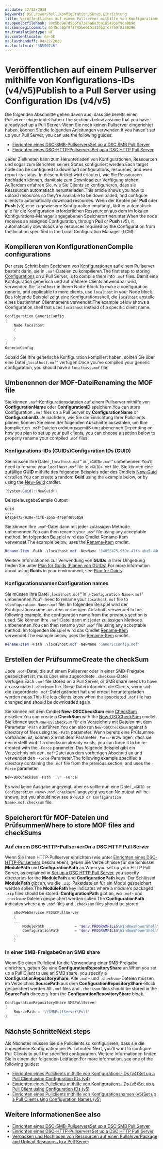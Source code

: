 ```yaml
---
ms.date: 12/12/2018
keywords: DSC,PowerShell,Konfiguration,Setup,Einrichtung
title: Veröffentlichen auf einem Pullserver mithilfe von Konfigurations-IDs (v4/v5)
ms.openlocfilehash: 99c5b89e7d556fa72eaa6a3ba1654936f96a0b9d
ms.sourcegitcommit: 6545c60578f7745be015111052fd7769f8289296
ms.translationtype: HT
ms.contentlocale: de-DE
ms.lasthandoff: 04/22/2020
ms.locfileid: "80500746"
---
```

# <a name="publish-to-a-pull-server-using-configuration-ids-v4v5"></a><span data-ttu-id="fe718-103">Veröffentlichen auf einem Pullserver mithilfe von Konfigurations-IDs (v4/v5)</span><span class="sxs-lookup"><span data-stu-id="fe718-103">Publish to a Pull Server using Configuration IDs (v4/v5)</span></span>

<span data-ttu-id="fe718-104">Die folgenden Abschnitte gehen davon aus, dass Sie bereits einen Pullserver eingerichtet haben.</span><span class="sxs-lookup"><span data-stu-id="fe718-104">The sections below assume that you have already set up a Pull Server.</span></span> <span data-ttu-id="fe718-105">Wenn Sie noch keinen Pullserver eingerichtet haben, können Sie die folgenden Anleitungen verwenden:</span><span class="sxs-lookup"><span data-stu-id="fe718-105">If you haven't set up your Pull Server, you can use the following guides:</span></span>

- [<span data-ttu-id="fe718-106">Einrichten eines DSC-SMB-Pullservers</span><span class="sxs-lookup"><span data-stu-id="fe718-106">Set up a DSC SMB Pull Server</span></span>](pullServerSmb.md)
- [<span data-ttu-id="fe718-107">Einrichten eines DSC-HTTP-Pullservers</span><span class="sxs-lookup"><span data-stu-id="fe718-107">Set up a DSC HTTP Pull Server</span></span>](pullServer.md)

<span data-ttu-id="fe718-108">Jeder Zielknoten kann zum Herunterladen von Konfigurationen, Ressourcen und sogar zum Berichten seines Status konfiguriert werden.</span><span class="sxs-lookup"><span data-stu-id="fe718-108">Each target node can be configured to download configurations, resources, and even report its status.</span></span> <span data-ttu-id="fe718-109">In diesem Artikel wird erläutert, wie Sie Ressourcen hochladen können, damit sie zum Download zur Verfügung stehen. Außerdem erfahren Sie, wie Sie Clients so konfigurieren, dass sie Ressourcen automatisch herunterladen.</span><span class="sxs-lookup"><span data-stu-id="fe718-109">This article shows you how to upload resources so they're available to be downloaded, and configure clients to automatically download resources.</span></span> <span data-ttu-id="fe718-110">Wenn der Knoten per **Pull** oder **Push** (v5) eine zugewiesene Konfiguration empfängt, lädt er automatisch alle für die Konfiguration erforderlichen Ressourcen aus dem im lokalen Konfigurations-Manager angegebenen Speicherort herunter.</span><span class="sxs-lookup"><span data-stu-id="fe718-110">When the node receives an assigned Configuration, through **Pull** or **Push** (v5), it automatically downloads any resources required by the Configuration from the location specified in the Local Configuration Manager (LCM).</span></span>

## <a name="compile-configurations"></a><span data-ttu-id="fe718-111">Kompilieren von Konfigurationen</span><span class="sxs-lookup"><span data-stu-id="fe718-111">Compile configurations</span></span>

<span data-ttu-id="fe718-112">Der erste Schritt beim Speichern von [Konfigurationen](../configurations/configurations.md) auf einem Pullserver besteht darin, sie in `.mof`-Dateien zu kompilieren.</span><span class="sxs-lookup"><span data-stu-id="fe718-112">The first step to storing [Configurations](../configurations/configurations.md) on a Pull Server, is to compile them into `.mof` files.</span></span> <span data-ttu-id="fe718-113">Damit eine Konfiguration generisch und auf mehrere Clients anwendbar wird, verwenden Sie `localhost` in Ihrem Node-Block.</span><span class="sxs-lookup"><span data-stu-id="fe718-113">To make a configuration generic, and applicable to more clients, use `localhost` in your Node block.</span></span> <span data-ttu-id="fe718-114">Das folgende Beispiel zeigt eine Konfigurationsshell, die `localhost` anstelle eines bestimmten Clientnamens verwendet.</span><span class="sxs-lookup"><span data-stu-id="fe718-114">The example below shows a Configuration shell that uses `localhost` instead of a specific client name.</span></span>

```powershell
Configuration GenericConfig
{
    Node localhost
    {

    }
}
GenericConfig
```

<span data-ttu-id="fe718-115">Sobald Sie Ihre generische Konfiguration kompiliert haben, sollten Sie über eine Datei „`localhost.mof`“ verfügen.</span><span class="sxs-lookup"><span data-stu-id="fe718-115">Once you've compiled your generic configuration, you should have a `localhost.mof` file.</span></span>

## <a name="renaming-the-mof-file"></a><span data-ttu-id="fe718-116">Umbenennen der MOF-Datei</span><span class="sxs-lookup"><span data-stu-id="fe718-116">Renaming the MOF file</span></span>

<span data-ttu-id="fe718-117">Sie können `.mof`-Konfigurationsdateien auf einem Pullserver mithilfe von **ConfigurationName** oder **ConfigurationID** speichern.</span><span class="sxs-lookup"><span data-stu-id="fe718-117">You can store Configuration `.mof` files on a Pull Server by **ConfigurationName** or **ConfigurationID**.</span></span> <span data-ttu-id="fe718-118">Je nachdem, wie Sie die Einrichtung Ihrer Pullclients planen, können Sie einen der folgenden Abschnitte auswählen, um Ihre kompilierten `.mof`-Dateien ordnungsgemäß umzubenennen.</span><span class="sxs-lookup"><span data-stu-id="fe718-118">Depending on how you plan to set up your pull clients, you can choose a section below to properly rename your compiled `.mof` files.</span></span>

### <a name="configuration-ids-guid"></a><span data-ttu-id="fe718-119">Konfigurations-IDs (GUIDs)</span><span class="sxs-lookup"><span data-stu-id="fe718-119">Configuration IDs (GUID)</span></span>

<span data-ttu-id="fe718-120">Sie müssen Ihre Datei „`localhost.mof`“ in „`<GUID>.mof`“ umbenennen.</span><span class="sxs-lookup"><span data-stu-id="fe718-120">You'll need to rename your `localhost.mof` file to `<GUID>.mof` file.</span></span> <span data-ttu-id="fe718-121">Sie können eine zufällige **GUID** mithilfe des folgenden Beispiels oder des Cmdlets [New-Guid](/powershell/module/microsoft.powershell.utility/new-guid) erstellen.</span><span class="sxs-lookup"><span data-stu-id="fe718-121">You can create a random **Guid** using the example below, or by using the [New-Guid](/powershell/module/microsoft.powershell.utility/new-guid) cmdlet.</span></span>

```powershell
[System.Guid]::NewGuid()
```

<span data-ttu-id="fe718-122">Beispielausgabe</span><span class="sxs-lookup"><span data-stu-id="fe718-122">Sample Output</span></span>

```Output
Guid
----
64856475-939e-41fb-aba5-4469f4006059
```

<span data-ttu-id="fe718-123">Sie können Ihre `.mof`-Datei dann mit jeder zulässigen Methode umbenennen.</span><span class="sxs-lookup"><span data-stu-id="fe718-123">You can then rename your `.mof` file using any acceptable method.</span></span> <span data-ttu-id="fe718-124">Im folgenden Beispiel wird das Cmdlet [Rename-Item](/powershell/module/microsoft.powershell.management/rename-item) verwendet.</span><span class="sxs-lookup"><span data-stu-id="fe718-124">The example below, uses the [Rename-Item](/powershell/module/microsoft.powershell.management/rename-item) cmdlet.</span></span>

```powershell
Rename-Item -Path .\localhost.mof -NewName '64856475-939e-41fb-aba5-4469f4006059.mof'
```

<span data-ttu-id="fe718-125">Weitere Informationen zur Verwendung von **GUIDs** in Ihrer Umgebung finden Sie unter [Plan for Guids (Planen von GUIDs)](secureServer.md#guids).</span><span class="sxs-lookup"><span data-stu-id="fe718-125">For more information about using **Guids** in your environment, see [Plan for Guids](secureServer.md#guids).</span></span>

### <a name="configuration-names"></a><span data-ttu-id="fe718-126">Konfigurationsnamen</span><span class="sxs-lookup"><span data-stu-id="fe718-126">Configuration names</span></span>

<span data-ttu-id="fe718-127">Sie müssen Ihre Datei „`localhost.mof`“ in „`<Configuration Name>.mof`“ umbenennen.</span><span class="sxs-lookup"><span data-stu-id="fe718-127">You'll need to rename your `localhost.mof` file to `<Configuration Name>.mof` file.</span></span> <span data-ttu-id="fe718-128">Im folgenden Beispiel wird der Konfigurationsname aus dem vorherigen Abschnitt verwendet.</span><span class="sxs-lookup"><span data-stu-id="fe718-128">In the following example, the configuration name from the previous section is used.</span></span> <span data-ttu-id="fe718-129">Sie können Ihre `.mof`-Datei dann mit jeder zulässigen Methode umbenennen.</span><span class="sxs-lookup"><span data-stu-id="fe718-129">You can then rename your `.mof` file using any acceptable method.</span></span> <span data-ttu-id="fe718-130">Im folgenden Beispiel wird das Cmdlet [Rename-Item](/powershell/module/microsoft.powershell.management/rename-item) verwendet.</span><span class="sxs-lookup"><span data-stu-id="fe718-130">The example below, uses the [Rename-Item](/powershell/module/microsoft.powershell.management/rename-item) cmdlet.</span></span>

```powershell
Rename-Item -Path .\localhost.mof -NewName 'GenericConfig.mof'
```

## <a name="create-the-checksum"></a><span data-ttu-id="fe718-131">Erstellen der Prüfsumme</span><span class="sxs-lookup"><span data-stu-id="fe718-131">Create the checkSum</span></span>

<span data-ttu-id="fe718-132">Jede `.mof`-Datei, die auf einem Pullserver oder in einer SMB-Freigabe gespeichert ist, muss über eine zugeordnete `.checksum`-Datei verfügen.</span><span class="sxs-lookup"><span data-stu-id="fe718-132">Each `.mof` file stored on a Pull Server, or SMB share needs to have an associated `.checksum` file.</span></span>
<span data-ttu-id="fe718-133">Diese Datei informiert die Clients, wenn sich die zugeordnete `.mof`-Datei geändert hat und erneut heruntergeladen werden muss.</span><span class="sxs-lookup"><span data-stu-id="fe718-133">This file lets clients know when the associated `.mof` file has changed and should be downloaded again.</span></span>

<span data-ttu-id="fe718-134">Sie können mit dem Cmdlet **New-DSCCheckSum** eine [CheckSum](/powershell/module/psdesiredstateconfiguration/new-dscchecksum) erstellen.</span><span class="sxs-lookup"><span data-stu-id="fe718-134">You can create a **CheckSum** with the [New-DSCCheckSum](/powershell/module/psdesiredstateconfiguration/new-dscchecksum) cmdlet.</span></span> <span data-ttu-id="fe718-135">Sie können auch `New-DSCCheckSum` für ein Verzeichnis mit Dateien mit dem Parameter `-Path` ausführen.</span><span class="sxs-lookup"><span data-stu-id="fe718-135">You can also run `New-DSCCheckSum` against a directory of files using the `-Path` parameter.</span></span>
<span data-ttu-id="fe718-136">Wenn bereits eine Prüfsumme vorhanden ist, können Sie mit dem Parameter `-Force` erzwingen, dass sie neu erstellt wird.</span><span class="sxs-lookup"><span data-stu-id="fe718-136">If a checksum already exists, you can force it to be re-created with the `-Force` parameter.</span></span> <span data-ttu-id="fe718-137">Das folgende Beispiel gibt ein Verzeichnis mit der `.mof`-Datei aus dem vorherigen Abschnitt an und verwendet den `-Force`-Parameter.</span><span class="sxs-lookup"><span data-stu-id="fe718-137">The following example specified a directory containing the `.mof` file from the previous section, and uses the `-Force` parameter.</span></span>

```powershell
New-DscChecksum -Path '.\' -Force
```

<span data-ttu-id="fe718-138">Es wird keine Ausgabe angezeigt, aber es sollte nun eine Datei „`<GUID or Configuration Name>.mof.checksum`“ angezeigt werden.</span><span class="sxs-lookup"><span data-stu-id="fe718-138">No output will be shown, but you should now see a `<GUID or Configuration Name>.mof.checksum` file.</span></span>

## <a name="where-to-store-mof-files-and-checksums"></a><span data-ttu-id="fe718-139">Speicherort für MOF-Dateien und Prüfsummen</span><span class="sxs-lookup"><span data-stu-id="fe718-139">Where to store MOF files and checkSums</span></span>

### <a name="on-a-dsc-http-pull-server"></a><span data-ttu-id="fe718-140">Auf einem DSC-HTTP-Pullserver</span><span class="sxs-lookup"><span data-stu-id="fe718-140">On a DSC HTTP Pull Server</span></span>

<span data-ttu-id="fe718-141">Wenn Sie Ihren HTTP-Pullserver einrichten (wie unter [Einrichten eines DSC-HTTP-Pullservers](pullServer.md) beschrieben), geben Sie Verzeichnisse für die Schlüssel **ModulePath** und **ConfigurationPath** an.</span><span class="sxs-lookup"><span data-stu-id="fe718-141">When you set up your HTTP Pull Server, as explained in [Set up a DSC HTTP Pull Server](pullServer.md), you specify directories for the **ModulePath** and **ConfigurationPath** keys.</span></span> <span data-ttu-id="fe718-142">Der Schlüssel **ModulePath** gibt an, wo die `.zip`-Paketdateien für ein Modul gespeichert werden sollen.</span><span class="sxs-lookup"><span data-stu-id="fe718-142">The **ModulePath** key indicates where a module's packaged `.zip` files should be stored.</span></span> <span data-ttu-id="fe718-143">**ConfigurationPath** gibt an, wo `.mof`- und `.checksum`-Dateien gespeichert werden sollen.</span><span class="sxs-lookup"><span data-stu-id="fe718-143">The **ConfigurationPath** indicates where any `.mof` files and `.checksum` files should be stored.</span></span>

```powershell
    xDscWebService PSDSCPullServer
    {
    ...
        ModulePath              = "$env:PROGRAMFILES\WindowsPowerShell\DscService\Modules"
        ConfigurationPath       = "$env:PROGRAMFILES\WindowsPowerShell\DscService\Configuration"
    ...
    }

```

### <a name="on-an-smb-share"></a><span data-ttu-id="fe718-144">In einer SMB-Freigabe</span><span class="sxs-lookup"><span data-stu-id="fe718-144">On an SMB share</span></span>

<span data-ttu-id="fe718-145">Wenn Sie einen Pullclient für die Verwendung einer SMB-Freigabe einrichten, geben Sie eine **ConfigurationRepositoryShare** an.</span><span class="sxs-lookup"><span data-stu-id="fe718-145">When you set up a Pull Client to use an SMB share, you specify a **ConfigurationRepositoryShare**.</span></span>
<span data-ttu-id="fe718-146">Alle `.mof`- und `.checksum`-Dateien müssen im Verzeichnis **SourcePath** aus dem **ConfigurationRepositoryShare**-Block gespeichert werden.</span><span class="sxs-lookup"><span data-stu-id="fe718-146">All `.mof` files and `.checksum` files should be stored in the **SourcePath** directory from the **ConfigurationRepositoryShare** block.</span></span>

```powershell
ConfigurationRepositoryShare SMBPullServer
{
    SourcePath = '\\SMBPullServer\Pull'
}
```

## <a name="next-steps"></a><span data-ttu-id="fe718-147">Nächste Schritte</span><span class="sxs-lookup"><span data-stu-id="fe718-147">Next steps</span></span>

<span data-ttu-id="fe718-148">Als Nächstes müssen Sie die Pullclients so konfigurieren, dass sie die angegebene Konfiguration per Pull abrufen.</span><span class="sxs-lookup"><span data-stu-id="fe718-148">Next, you'll want to configure Pull Clients to pull the specified configuration.</span></span> <span data-ttu-id="fe718-149">Weitere Informationen finden Sie in einem der folgenden Leitfäden:</span><span class="sxs-lookup"><span data-stu-id="fe718-149">For more information, see one of the following guides:</span></span>

- [<span data-ttu-id="fe718-150">Einrichten eines Pullclients mithilfe von Konfigurations-IDs (v4)</span><span class="sxs-lookup"><span data-stu-id="fe718-150">Set up a Pull Client using Configuration IDs (v4)</span></span>](pullClientConfigId4.md)
- [<span data-ttu-id="fe718-151">Einrichten eines Pullclients mithilfe von Konfigurations-IDs (v5)</span><span class="sxs-lookup"><span data-stu-id="fe718-151">Set up a Pull Client using Configuration IDs (v5)</span></span>](pullClientConfigId.md)
- [<span data-ttu-id="fe718-152">Einrichten eines Pullclients mithilfe von Konfigurationsnamen (v5)</span><span class="sxs-lookup"><span data-stu-id="fe718-152">Set up a Pull Client using Configuration Names (v5)</span></span>](pullClientConfigNames.md)

## <a name="see-also"></a><span data-ttu-id="fe718-153">Weitere Informationen</span><span class="sxs-lookup"><span data-stu-id="fe718-153">See also</span></span>

- [<span data-ttu-id="fe718-154">Einrichten eines DSC-SMB-Pullservers</span><span class="sxs-lookup"><span data-stu-id="fe718-154">Set up a DSC SMB Pull Server</span></span>](pullServerSmb.md)
- [<span data-ttu-id="fe718-155">Einrichten eines DSC-HTTP-Pullservers</span><span class="sxs-lookup"><span data-stu-id="fe718-155">Set up a DSC HTTP Pull Server</span></span>](pullServer.md)
- [<span data-ttu-id="fe718-156">Verpacken und Hochladen von Ressourcen auf einen Pullserver</span><span class="sxs-lookup"><span data-stu-id="fe718-156">Package and Upload Resources to a Pull Server</span></span>](package-upload-resources.md)
